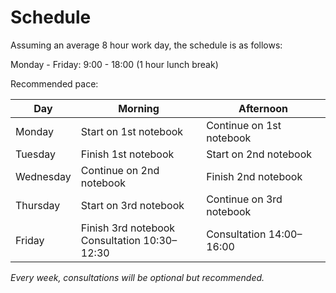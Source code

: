 # Schedule

Assuming an average 8 hour work day, the schedule is as follows:

Monday - Friday: 9:00 - 18:00 (1 hour lunch break)

Recommended pace:

| Day       | Morning                                   | Afternoon                |
|-----------|-------------------------------------------|--------------------------|
| Monday    | Start on 1st notebook                     | Continue on 1st notebook |
| Tuesday   | Finish 1st notebook                       | Start on 2nd notebook    |
| Wednesday | Continue on 2nd notebook                  | Finish 2nd notebook      |
| Thursday  | Start on 3rd notebook                     | Continue on 3rd notebook |
| Friday    | Finish 3rd notebook<br>Consultation 10:30–12:30 | Consultation 14:00–16:00 |

*Every week, consultations will be optional but recommended.*